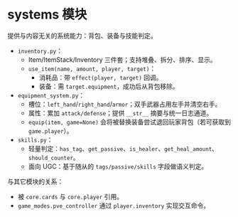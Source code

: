 # systems 模块

提供与内容无关的系统能力：背包、装备与技能判定。

- `inventory.py`：
  - Item/ItemStack/Inventory 三件套；支持堆叠、拆分、排序、显示。
  - `use_item(name, amount, player, target)`：
    - 消耗品：带 `effect(player, target)` 回调。
    - 装备：需 `target.equipment`，成功后从背包移除。
- `equipment_system.py`：
  - 槽位：`left_hand`/`right_hand`/`armor`；双手武器占用左手并清空右手。
  - 属性：累加 `attack/defense`；提供 `__str__` 摘要与统一日志通道。
  - `equip(item, game=None)` 会将被替换装备尝试退回玩家背包（若可获取到 `game.player`）。
- `skills.py`：
  - 轻量判定：`has_tag`、`get_passive`、`is_healer`、`get_heal_amount`、`should_counter`。
  - 面向 UGC：基于随从的 `tags/passive/skills` 字段做语义判定。

与其它模块的关系：
- 被 `core.cards` 与 `core.player` 引用。
- `game_modes.pve_controller` 通过 `player.inventory` 实现交互命令。
